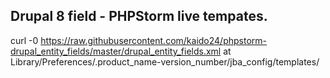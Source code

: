 ## Drupal 8 field - PHPStorm live tempates.

curl -0 https://raw.githubusercontent.com/kaido24/phpstorm-drupal_entity_fields/master/drupal_entity_fields.xml at Library/Preferences/.product_name-version_number/jba_config/templates/
